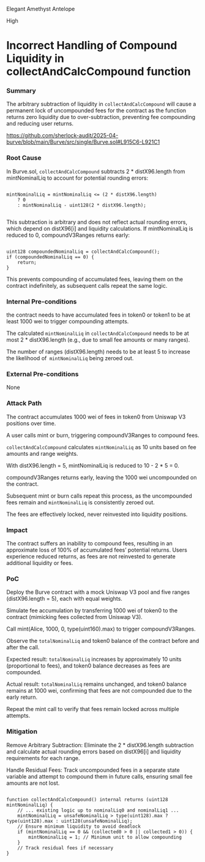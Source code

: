 Elegant Amethyst Antelope

High

# Incorrect Handling of Compound Liquidity in collectAndCalcCompound function

### Summary

The arbitrary subtraction of liquidity in `collectAndCalcCompound` will cause a permanent lock of uncompounded fees for the contract as the function returns zero liquidity due to over-subtraction, preventing fee compounding and reducing user returns.




https://github.com/sherlock-audit/2025-04-burve/blob/main/Burve/src/single/Burve.sol#L915C6-L921C1

### Root Cause

In Burve.sol, `collectAndCalcCompound` subtracts 2 * distX96.length from mintNominalLiq to account for potential rounding errors:

```solidity

mintNominalLiq = mintNominalLiq <= (2 * distX96.length)
    ? 0
    : mintNominalLiq - uint128(2 * distX96.length);


```

This subtraction is arbitrary and does not reflect actual rounding errors, which depend on distX96[i] and liquidity calculations. If mintNominalLiq is reduced to 0, compoundV3Ranges  returns early:

```solidity

uint128 compoundedNominalLiq = collectAndCalcCompound();
if (compoundedNominalLiq == 0) {
    return;
}

```

This prevents compounding of accumulated fees, leaving them on the contract indefinitely, as subsequent calls repeat the same logic.

### Internal Pre-conditions

the contract needs to have accumulated fees in token0 or token1 to be at least 1000 wei to trigger compounding attempts.


The calculated `mintNominalLiq` in `collectAndCalcCompound` needs to be at most 2 * distX96.length (e.g., due to small fee amounts or many ranges).


The number of ranges (distX96.length) needs to be at least 5 to increase the likelihood of` mintNominalLiq` being zeroed out.

### External Pre-conditions

None

### Attack Path

The contract accumulates 1000 wei of fees in token0 from Uniswap V3 positions over time.

A user calls mint or burn, triggering compoundV3Ranges to compound fees.

`collectAndCalcCompound` calculates `mintNominalLiq` as 10 units based on fee amounts and range weights.

With distX96.length = 5, mintNominalLiq is reduced to 10 - 2 * 5 = 0.

compoundV3Ranges returns early, leaving the 1000 wei uncompounded on the contract.

Subsequent mint or burn calls repeat this process, as the uncompounded fees remain and `mintNominalLiq` is consistently zeroed out.


The fees are effectively locked, never reinvested into liquidity positions.

### Impact

The contract suffers an inability to compound fees, resulting in an approximate loss of 100% of accumulated fees’ potential returns. Users experience reduced returns, as fees are not reinvested to generate additional liquidity or fees.

### PoC

Deploy the Burve contract with a mock Uniswap V3 pool and five ranges (distX96.length = 5), each with equal weights.

Simulate fee accumulation by transferring 1000 wei of token0 to the contract (mimicking fees collected from Uniswap V3).

Call mint(Alice, 1000, 0, type(uint160).max) to trigger compoundV3Ranges.

Observe the `totalNominalLiq` and token0 balance of the contract before and after the call.

Expected result: `totalNominalLiq` increases by approximately 10 units (proportional to fees), and token0 balance decreases as fees are compounded.

Actual result: `totalNominalLiq` remains unchanged, and token0 balance remains at 1000 wei, confirming that fees are not compounded due to the early return.

Repeat the mint call to verify that fees remain locked across multiple attempts.


### Mitigation

Remove Arbitrary Subtraction: Eliminate the 2 * distX96.length subtraction and calculate actual rounding errors based on distX96[i] and liquidity requirements for each range.


Handle Residual Fees: Track uncompounded fees in a separate state variable and attempt to compound them in future calls, ensuring small fee amounts are not lost.

```solidity

function collectAndCalcCompound() internal returns (uint128 mintNominalLiq) {
    // ... existing logic up to nominalLiq0 and nominalLiq1 ...
    mintNominalLiq = unsafeNominalLiq > type(uint128).max ? type(uint128).max : uint128(unsafeNominalLiq);
    // Ensure minimum liquidity to avoid deadlock
    if (mintNominalLiq == 0 && (collected0 > 0 || collected1 > 0)) {
        mintNominalLiq = 1; // Minimum unit to allow compounding
    }
    // Track residual fees if necessary
}


```